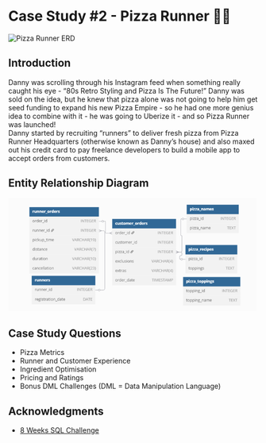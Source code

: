 # Case Study #2 - Pizza Runner 🍕🚚

<img src="https://8weeksqlchallenge.com/images/case-study-designs/2.png" width="500" alt="Pizza Runner ERD">

## Introduction

Danny was scrolling through his Instagram feed when something really caught his eye - “80s Retro Styling and Pizza Is The Future!” Danny was sold on the idea, but he knew that pizza alone was not going to help him get seed funding to expand his new Pizza Empire - so he had one more genius idea to combine with it - he was going to Uberize it - and so Pizza Runner was launched!  
Danny started by recruiting “runners” to deliver fresh pizza from Pizza Runner Headquarters (otherwise known as Danny’s house) and also maxed out his credit card to pay freelance developers to build a mobile app to accept orders from customers.

## Entity Relationship Diagram
<img src="/ERD/ERD-pizza.png" width="500" alt="Pizza Runner ERD">

## Case Study Questions
- Pizza Metrics
- Runner and Customer Experience
- Ingredient Optimisation
- Pricing and Ratings
- Bonus DML Challenges (DML = Data Manipulation Language)

## Acknowledgments
- [8 Weeks SQL Challenge](https://8weeksqlchallenge.com/)
